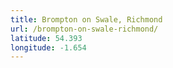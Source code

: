 ```yaml
---
title: Brompton on Swale, Richmond
url: /brompton-on-swale-richmond/
latitude: 54.393
longitude: -1.654
---
```

